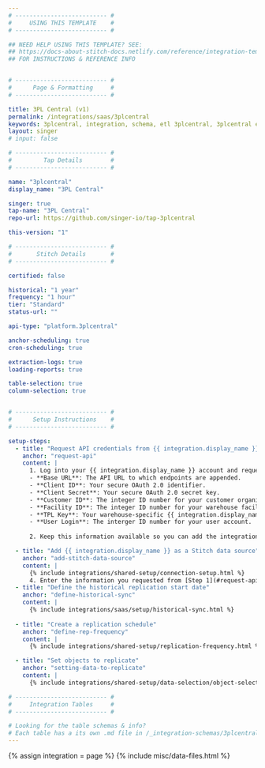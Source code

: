 ```yaml
---
# -------------------------- #
#     USING THIS TEMPLATE    #
# -------------------------- #

## NEED HELP USING THIS TEMPLATE? SEE:
## https://docs-about-stitch-docs.netlify.com/reference/integration-templates/saas/
## FOR INSTRUCTIONS & REFERENCE INFO


# -------------------------- #
#      Page & Formatting     #
# -------------------------- #

title: 3PL Central (v1)
permalink: /integrations/saas/3plcentral
keywords: 3plcentral, integration, schema, etl 3plcentral, 3plcentral etl, 3plcentral schema
layout: singer
# input: false

# -------------------------- #
#         Tap Details        #
# -------------------------- #

name: "3plcentral"
display_name: "3PL Central"

singer: true 
tap-name: "3PL Central"
repo-url: https://github.com/singer-io/tap-3plcentral

this-version: "1"

# -------------------------- #
#       Stitch Details       #
# -------------------------- #

certified: false

historical: "1 year"
frequency: "1 hour"
tier: "Standard"
status-url: ""

api-type: "platform.3plcentral"

anchor-scheduling: true
cron-scheduling: true

extraction-logs: true
loading-reports: true

table-selection: true
column-selection: true


# -------------------------- #
#      Setup Instructions    #
# -------------------------- #

setup-steps:
  - title: "Request API credentials from {{ integration.display_name }}"
    anchor: "request-api"
    content: |
      1. Log into your {{ integration.display_name }} account and request the following information from your account manager:
      - **Base URL**: The API URL to which endpoints are appended.
      - **Client ID**: Your secure OAuth 2.0 identifier.
      - **Client Secret**: Your secure OAuth 2.0 secret key.
      - **Customer ID**: The integer ID number for your customer organization.
      - **Facility ID**: The integer ID number for your warehouse facility.
      - **TPL Key**: Your warehouse-specific {{ integration.display_name }} key.
      - **User Login**: The interger ID number for your user account.
      
      2. Keep this information available so you can add the integration in the next step.

  - title: "Add {{ integration.display_name }} as a Stitch data source"
    anchor: "add-stitch-data-source"
    content: |
      {% include integrations/shared-setup/connection-setup.html %}
      4. Enter the information you requested from [Step 1](#request-api) into the corresponding fields in Stitch.
  - title: "Define the historical replication start date"
    anchor: "define-historical-sync"
    content: |
      {% include integrations/saas/setup/historical-sync.html %}
  
  - title: "Create a replication schedule"
    anchor: "define-rep-frequency"
    content: |
      {% include integrations/shared-setup/replication-frequency.html %}

  - title: "Set objects to replicate"
    anchor: "setting-data-to-replicate"
    content: |
      {% include integrations/shared-setup/data-selection/object-selection.html %}

# -------------------------- #
#     Integration Tables     #
# -------------------------- #

# Looking for the table schemas & info?
# Each table has a its own .md file in /_integration-schemas/3plcentral
---
```

{% assign integration = page %}
{% include misc/data-files.html %}